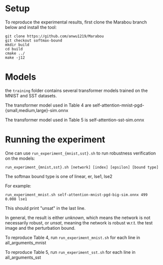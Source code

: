 
# Setup

To reproduce the experimental results, first clone the Marabou branch below and install the tool:

```
git clone https://github.com/anwu1219/Marabou
git checkout softmax-bound
mkdir build
cd build
cmake ../
make -j12
```


# Models

the `training` folder contains several transformer models trained on the MNIST and SST datasets.

The transformer model used in Table 4 are self-attention-mnist-pgd-{small,medium,large}-sim.onnx

The transformer model used in Table 5 is self-attention-sst-sim.onnx

# Running the experiment

One can use `run_experiment_{mnist,sst}.sh` to run robustness verification on the models:

```run_experiment_{mnist,sst}.sh [network] [index] [epsilon] [bound type]```

The softmax bound type is one of linear, er, lse1, lse2

For example:

`run_experiment_mnist.sh self-attention-mnist-pgd-big-sim.onnx 499 0.008 lse1`

This should print "unsat" in the last line.

In general, the result is either *unknown*, which means the network is not necessarily robust, or *unsat*, meaning the network is robust w.r.t. the test image and the perturbation bound.

To reproduce Table 4, run `run_experiment_mnist.sh` for each line in all_arguments_mnist

To reproduce Table 5, run `run_experiment_sst.sh` for each line in all_arguments_sst
